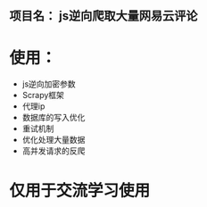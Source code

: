 ## 项目名： js逆向爬取大量网易云评论
# 使用：
- js逆向加密参数
- Scrapy框架 
- 代理ip
- 数据库的写入优化
- 重试机制
- 优化处理大量数据
- 高并发请求的反爬

# 仅用于交流学习使用 
